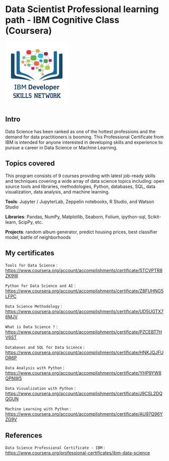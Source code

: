 # Data Scientist Professional learning path - IBM Cognitive Class (Coursera)

![logo Cognitive Class](cc-logo-square.png)

## Intro
Data Science has been ranked as one of the hottest professions and the demand for data practitioners is booming. This Professional Certificate from IBM is intended for anyone interested in developing skills and experience to pursue a career in Data Science or Machine Learning.

## Topics covered
This program consists of 9 courses providing with latest job-ready skills and techniques covering a wide array of data science topics including: open source tools and libraries, methodologies, Python, databases, SQL, data visualization, data analysis, and machine learning. 

**Tools**: Jupyter / JupyterLab, Zeppelin notebooks, R Studio, and Watson Studio

**Libraries**: Pandas, NumPy, Matplotlib, Seaborn, Folium, ipython-sql, Scikit-learn, ScipPy, etc.

**Projects**: random album generator, predict housing prices, best classifier model, battle of neighborhoods

## My certificates
`Tools for Data Science` : <https://www.coursera.org/account/accomplishments/certificate/5TCVPTR8ZK9W>

`Python for Data Science and AI` : <https://www.coursera.org/account/accomplishments/certificate/Z8FUHNG5LFPC>

`Data Science Methodology` : <https://www.coursera.org/account/accomplishments/certificate/UD5UGTX76MJV>

`What is Data Science ?` : <https://www.coursera.org/account/accomplishments/certificate/PZCEBT7HV6ST>

`Databases and SQL for Data Science` : <https://www.coursera.org/account/accomplishments/certificate/HNKJQJFUDR6P>

`Data Analysis with Python` : <https://www.coursera.org/account/accomplishments/certificate/YHP9YW8QPNW5>

`Data Visualization with Python` : <https://www.coursera.org/account/accomplishments/certificate/J9CSL2DQQGUN>

`Machine Learning with Python` : <https://www.coursera.org/account/accomplishments/certificate/AU97Q96YZG9V>

## References
`Data Science Professional Certificate - IBM` : <https://www.coursera.org/professional-certificates/ibm-data-science>
